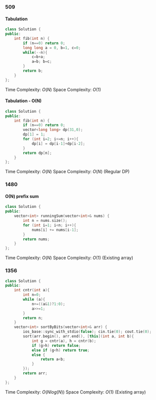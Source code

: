 ### 509
#### Tabulation
```cpp
class Solution {
public:
    int fib(int n) {
        if (n==0) return 0;
        long long a = 0, b=1, c=0;
        while(--n){
            c=b+a;
            a=b; b=c;
        }
        return b;
    }
};
```

Time Complexity: $O(N)$
Space Complexity: $O(1)$
#### Tabulation - O(N)
```cpp
class Solution {
public:
    int fib(int n) {
        if (n==0) return 0;
        vector<long long> dp(31,0);
        dp[1] = 1;
        for (int i=2; i<=n; i++){
            dp[i] = dp[i-1]+dp[i-2];
        }
        return dp[n];
    }
};
```

Time Complexity: $O(N)$
Space Complexity: $O(N)$ (Regular DP)

### 1480
#### O(N) prefix sum
```cpp
class Solution {
public:
    vector<int> runningSum(vector<int>& nums) {
        int n = nums.size();
        for (int i=1; i<n; i++){
            nums[i] += nums[i-1]; 
        }
        return nums;
    }
};
```

Time Complexity: $O(N)$
Space Complexity: $O(1)$ (Existing array)

### 1356
```cpp
class Solution {
public:
    int cntr(int a){
        int n=0;
        while (a){
            n+=((a&1)?1:0);
            a>>=1;
        }
        return n;
    }
    vector<int> sortByBits(vector<int>& arr) {
        ios_base::sync_with_stdio(false); cin.tie(0); cout.tie(0);
        sort(arr.begin(), arr.end(), [this](int a, int b){
            int g = cntr(a), h = cntr(b);
            if (g>h) return false;
            else if (g<h) return true;
            else {
                return a<b;
            }
        });
        return arr;
    }
};
```

Time Complexity: $O(N log(N))$
Space Complexity: $O(1)$ (Existing array)